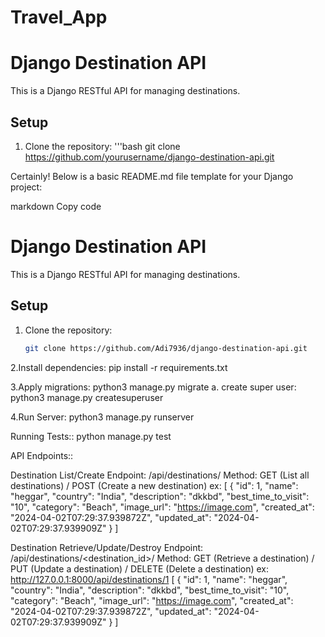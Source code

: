 
# Travel_App

# Django Destination API

This is a Django RESTful API for managing destinations.

## Setup

1. Clone the repository:
'''bash
   git clone https://github.com/yourusername/django-destination-api.git



Certainly! Below is a basic README.md file template for your Django project:

markdown
Copy code
# Django Destination API

This is a Django RESTful API for managing destinations.

## Setup

1. Clone the repository:

   ```bash
   git clone https://github.com/Adi7936/django-destination-api.git
   
2.Install dependencies:
pip install -r requirements.txt


3.Apply migrations:
python3 manage.py migrate
a. create super user:
python3 manage.py createsuperuser

4.Run Server:
python3 manage.py runserver

Running Tests::
python manage.py test


API Endpoints::

Destination List/Create
Endpoint: /api/destinations/
Method: GET (List all destinations) / POST (Create a new destination)
ex: [
    {
        "id": 1,
        "name": "heggar",
        "country": "India",
        "description": "dkkbd",
        "best_time_to_visit": "10",
        "category": "Beach",
        "image_url": "https://image.com",
        "created_at": "2024-04-02T07:29:37.939872Z",
        "updated_at": "2024-04-02T07:29:37.939909Z"
    }
]


Destination Retrieve/Update/Destroy
Endpoint: /api/destinations/<destination_id>/
Method: GET (Retrieve a destination) / PUT (Update a destination) / DELETE (Delete a destination)
ex: http://127.0.0.1:8000/api/destinations/1
 [
    {
        "id": 1,
        "name": "heggar",
        "country": "India",
        "description": "dkkbd",
        "best_time_to_visit": "10",
        "category": "Beach",
        "image_url": "https://image.com",
        "created_at": "2024-04-02T07:29:37.939872Z",
        "updated_at": "2024-04-02T07:29:37.939909Z"
    }
]
